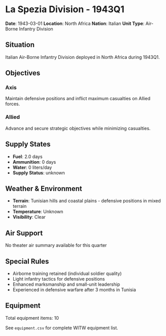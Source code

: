 # La Spezia Division - 1943Q1

**Date**: 1943-03-01
**Location**: North Africa
**Nation**: Italian
**Unit Type**: Air-Borne Infantry Division

## Situation

Italian Air-Borne Infantry Division deployed in North Africa during 1943Q1.

## Objectives

### Axis
Maintain defensive positions and inflict maximum casualties on Allied forces.

### Allied
Advance and secure strategic objectives while minimizing casualties.

## Supply States

- **Fuel**: 2.0 days
- **Ammunition**: 0 days
- **Water**: 0 liters/day
- **Supply Status**: unknown

## Weather & Environment

- **Terrain**: Tunisian hills and coastal plains - defensive positions in mixed terrain
- **Temperature**: Unknown
- **Visibility**: Clear

## Air Support

No theater air summary available for this quarter

## Special Rules

- Airborne training retained (individual soldier quality)
- Light infantry tactics for defensive positions
- Enhanced marksmanship and small-unit leadership
- Experienced in defensive warfare after 3 months in Tunisia

## Equipment

Total equipment items: 10

See `equipment.csv` for complete WITW equipment list.
